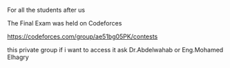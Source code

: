 For all the students after us 

The Final Exam was held on Codeforces

https://codeforces.com/group/ae51bg05PK/contests

this private group if i want to access it ask Dr.Abdelwahab or Eng.Mohamed Elhagry
